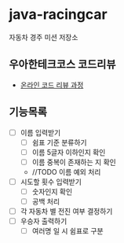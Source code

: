 # java-racingcar

자동차 경주 미션 저장소

## 우아한테크코스 코드리뷰

- [온라인 코드 리뷰 과정](https://github.com/woowacourse/woowacourse-docs/blob/master/maincourse/README.md)

## 기능목록
- [ ] 이름 입력받기
  - [ ] 쉼표 기준 분류하기
  - [ ] 이름 5글자 이하인지 확인
  - [ ] 이름 중복이 존재하는 지 확인
  - //TODO 이름 예외 처리
- [ ] 시도할 횟수 입력받기
  - [ ] 숫자인지 확인
  - [ ] 공백 처리
- [ ] 각 자동차 별 전진 여부 결정하기
- [ ] 우승자 출력하기
  - [ ] 여러명 일 시 쉼표로 구분
